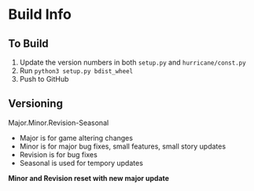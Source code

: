 # Build Info

## To Build

1. Update the version numbers in both `setup.py` and `hurricane/const.py`
2. Run `python3 setup.py bdist_wheel`
3. Push to GitHub

## Versioning

Major.Minor.Revision-Seasonal

- Major is for game altering changes
- Minor is for major bug fixes, small features, small story updates
- Revision is for bug fixes
- Seasonal is used for tempory updates

**Minor and Revision reset with new major update**